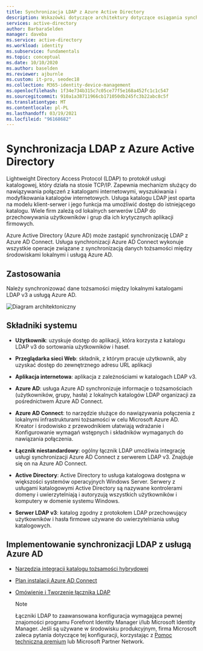 ```yaml
---
title: Synchronizacja LDAP z Azure Active Directory
description: Wskazówki dotyczące architektury dotyczące osiągania synchronizacji LDAP z Azure Active Directory.
services: active-directory
author: BarbaraSelden
manager: daveba
ms.service: active-directory
ms.workload: identity
ms.subservice: fundamentals
ms.topic: conceptual
ms.date: 10/10/2020
ms.author: baselden
ms.reviewer: ajburnle
ms.custom: it-pro, seodec18
ms.collection: M365-identity-device-management
ms.openlocfilehash: 1f34e734b315c7c05ce77f5e168a452fc1c1c547
ms.sourcegitcommit: 910a1a38711966cb171050db245fc3b22abc8c5f
ms.translationtype: MT
ms.contentlocale: pl-PL
ms.lasthandoff: 03/19/2021
ms.locfileid: "96168682"
---
```

# <a name="ldap-synchronization-with-azure-active-directory"></a>Synchronizacja LDAP z Azure Active Directory

Lightweight Directory Access Protocol (LDAP) to protokół usługi katalogowej, który działa na stosie TCP/IP. Zapewnia mechanizm służący do nawiązywania połączeń z katalogami internetowymi, wyszukiwania i modyfikowania katalogów internetowych. Usługa katalogu LDAP jest oparta na modelu klient-serwer i jego funkcja ma umożliwić dostęp do istniejącego katalogu. Wiele firm zależą od lokalnych serwerów LDAP do przechowywania użytkowników i grup dla ich krytycznych aplikacji firmowych. 

Azure Active Directory (Azure AD) może zastąpić synchronizację LDAP z Azure AD Connect. Usługa synchronizacji Azure AD Connect wykonuje wszystkie operacje związane z synchronizacją danych tożsamości między środowiskami lokalnymi i usługą Azure AD. 

## <a name="use-when"></a>Zastosowania

Należy synchronizować dane tożsamości między lokalnymi katalogami LDAP v3 a usługą Azure AD. 

![Diagram architektoniczny](./media/authentication-patterns/ldap-sync.png)

## <a name="components-of-system"></a>Składniki systemu

* **Użytkownik**: uzyskuje dostęp do aplikacji, która korzysta z katalogu LDAP v3 do sortowania użytkowników i haseł.

* **Przeglądarka sieci Web**: składnik, z którym pracuje użytkownik, aby uzyskać dostęp do zewnętrznego adresu URL aplikacji

* **Aplikacja internetowa**: aplikacja z zależnościami w katalogach LDAP v3.

* **Azure AD**: usługa Azure AD synchronizuje informacje o tożsamościach (użytkowników, grupy, hasła) z lokalnych katalogów LDAP organizacji za pośrednictwem Azure AD Connect. 

* **Azure AD Connect**: to narzędzie służące do nawiązywania połączenia z lokalnymi infrastrukturami tożsamości w celu Microsoft Azure AD. Kreator i środowisko z przewodnikiem ułatwiają wdrażanie i Konfigurowanie wymagań wstępnych i składników wymaganych do nawiązania połączenia. 

* **Łącznik niestandardowy**: ogólny łącznik LDAP umożliwia integrację usługi synchronizacji Azure AD Connect z serwerem LDAP v3. Znajduje się on na Azure AD Connect.

* **Active Directory**: Active Directory to usługa katalogowa dostępna w większości systemów operacyjnych Windows Server. Serwery z usługami katalogowymi Active Directory są nazywane kontrolerami domeny i uwierzytelniają i autoryzują wszystkich użytkowników i komputery w domenie systemu Windows.

* **Serwer LDAP v3**: katalog zgodny z protokołem LDAP przechowujący użytkowników i hasła firmowe używane do uwierzytelniania usług katalogowych.

## <a name="implement-ldap-synchronization-with-azure-ad"></a>Implementowanie synchronizacji LDAP z usługą Azure AD

* [Narzędzia integracji katalogu tożsamości hybrydowej](../hybrid/plan-hybrid-identity-design-considerations-tools-comparison.md) 

* [Plan instalacji Azure AD Connect](../hybrid/how-to-connect-install-roadmap.md) 

* [Omówienie i Tworzenie łącznika LDAP](/microsoft-identity-manager/reference/microsoft-identity-manager-2016-connector-genericldap) 

   > [!NOTE]
   > Łączniki LDAP to zaawansowana konfiguracja wymagająca pewnej znajomości programu Forefront Identity Manager i/lub Microsoft Identity Manager. Jeśli są używane w środowisku produkcyjnym, firma Microsoft zaleca pytania dotyczące tej konfiguracji, korzystając z [Pomoc techniczna premium](https://support.microsoft.com/premier) lub Microsoft Partner Network.


